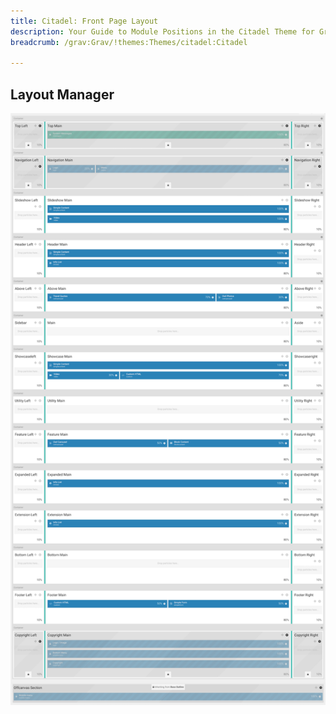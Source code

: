 ```yaml
---
title: Citadel: Front Page Layout
description: Your Guide to Module Positions in the Citadel Theme for Grav
breadcrumb: /grav:Grav/!themes:Themes/citadel:Citadel

---
```


## Layout Manager

![positions](assets/outline_home.png)
